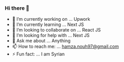 ### Hi there 👋



- 🔭 I’m currently working on ... Upwork 
- 🌱 I’m currently learning ... Next JS
- 👯 I’m looking to collaborate on ... React JS
- 🤔 I’m looking for help with ... Next JS
- 💬 Ask me about ... Anything
- 📫 How to reach me: ... hamza.nouh97@gmail.com
- ⚡ Fun fact: ... I am Syrian
